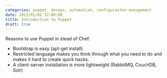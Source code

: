 ```yaml
---
categories: puppet, devops, automation, configuraiton management
date: 2011/01/01 12:00:00
title: Introduction to Puppet
draft: true
---
```

Reasons to use Puppet in stead of Chef:
* Bootstrap is easy (apt-get install)
* Restricted language makes you think through what you need to do
  and makes it hard to create quick hacks.
* A client-server installation is more lightweight (RabbitMQ, CouchDB, Solr)
